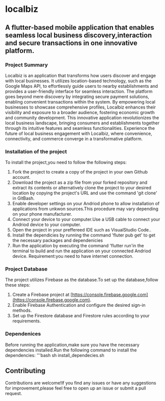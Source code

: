# localbiz
## A flutter-based mobile application that enables seamless local business discovery,interaction and secure transactions in one innovative platform.
### Project Summary
Localbiz is an application that transforms how users discover and engage with local businesses. It utilizes location-based technology, such as the Google Maps API, to effortlessly guide users to nearby establishments and provides a user-friendly interface for seamless interaction. The platform goes beyond mere discovery by integrating secure payment solutions, enabling convenient transactions within the system. By empowering local businesses to showcase comprehensive profiles, Localbiz enhances their visibility and exposure to a broader audience, fostering economic growth and community development. This innovative application revolutionizes the local business landscape, bringing consumers and establishments together through its intuitive features and seamless functionalities. Experience the future of local business engagement with Localbiz, where convenience, connectivity, and commerce converge in a transformative platform.

### Installation of the project
To install the project,you need to follow the following steps:
1. Fork the project to create a copy of the project in your own Github account.
2. Download the project as a zip file from your forked repository and extract its contents or alternatively clone the project to your desired location by copying the project's URL and use the  command 'git clone<project-url>' in GitBash.
3. Enable developer settings on your Andriod phone to allow installation of applications from unkwon sources.This procedure may vary depending on your phone manufacturer.
4. Connect your device to your computer.Use a USB cable to connect your Andriod device to your computer.
5. Open the project in your preffereed IDE such as VisualStudio Code..
6. Install the dependicies by running the command 'fluter pub get' to get the necessary packages and dependenicies
7. Run the application by executing the command 'flutter run'in the terminal to build and run the application on your connected Andriod device.
Requirement:you need to have internet connection.

### Project Database
The project utilizes Firebase as the database.To set up the database,follow these steps:
1. Create a Firebase project at [https://console.firebase.google.com](https://console.firebase.google.com).
2. Enable Firebase Authentication and configure the desired sign-in methods.
3. Set up the Firestore database and Firestore rules according to your requirements.
### Dependenices 
Before running the application,make sure you have the necessary dependencies installed.Run the following command to install the dependencies:
'''bash
sh install_dependecies.sh
## Contributing 
Contributions are welcome!If you find any issues or have any suggestions for improvement,please feel free to open up an issue or submit a pull request.
